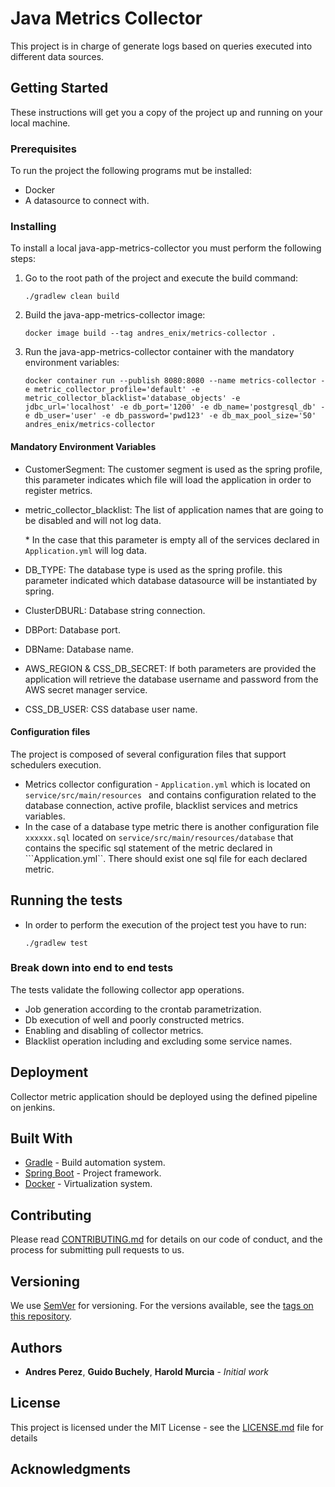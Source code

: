 # Java Metrics Collector

This project is in charge of generate logs based on queries executed into different data sources. 

## Getting Started

These instructions will get you a copy of the project up and running on your local machine.

### Prerequisites

To run the project the following programs mut be installed:

* Docker
* A datasource to connect with.

### Installing


To install a local java-app-metrics-collector you must perform the following steps:

1. Go to the root path of the project and execute the build command:
    ```
    ./gradlew clean build
    ```
2. Build the java-app-metrics-collector image:
    ```
    docker image build --tag andres_enix/metrics-collector .
    ```

3. Run the java-app-metrics-collector container with the mandatory environment variables:
    ```
    docker container run --publish 8080:8080 --name metrics-collector -e metric_collector_profile='default' -e metric_collector_blacklist='database_objects' -e jdbc_url='localhost' -e db_port='1200' -e db_name='postgresql_db' -e db_user='user' -e db_password='pwd123' -e db_max_pool_size='50' andres_enix/metrics-collector
    ```

#### Mandatory Environment Variables

* CustomerSegment: The customer segment is used as the spring profile, this parameter indicates which file will load the application in order to register metrics.  
* metric_collector_blacklist: The list of application names that are going to be disabled and will not log data. 

    \* In the case that this parameter is empty all of the services declared in ```Application.yml``` will log data.
* DB_TYPE: The database type is used as the spring profile. this parameter indicated which database datasource will be instantiated by spring.
* ClusterDBURL: Database string connection.
* DBPort: Database port.
* DBName: Database name.
* AWS_REGION & CSS_DB_SECRET: If both parameters are provided the application will retrieve the database username and password from the AWS secret manager service.
* CSS_DB_USER: CSS database user name.

#### Configuration files

The project is composed of several configuration files that support schedulers execution.

* Metrics collector configuration - ```Application.yml``` which is located on  ```service/src/main/resources ``` and contains configuration related to the database connection, active profile, blacklist services and metrics variables. 
* In the case of a database type metric there is another configuration file ```xxxxxx.sql``` located on ```service/src/main/resources/database``` that contains the specific sql statement of the metric declared in ```Application.yml``. There should exist one sql file for each declared metric.
  
## Running the tests

* In order to perform the execution of the project test you have to run:
    ```
    ./gradlew test 
    ```
    
### Break down into end to end tests

The tests validate the following collector app operations.

* Job generation according to the crontab parametrization.
* Db execution of well and poorly constructed metrics.
* Enabling and disabling of collector metrics.
* Blacklist operation including and excluding some service names.


## Deployment

Collector metric application should be deployed using the defined pipeline on jenkins.

## Built With

* [Gradle](https://gradle.org/) - Build automation system.
* [Spring Boot](https://spring.io/projects/spring-boot) - Project framework.
* [Docker](https://www.docker.com/) - Virtualization system.

## Contributing

Please read [CONTRIBUTING.md](https://gist.github.com/PurpleBooth/b24679402957c63ec426) for details on our code of conduct, and the process for submitting pull requests to us.

## Versioning

We use [SemVer](http://semver.org/) for versioning. For the versions available, see the [tags on this repository](https://github.com/your/project/tags). 

## Authors

* **Andres Perez**, **Guido Buchely**, **Harold Murcia** - *Initial work*

## License

This project is licensed under the MIT License - see the [LICENSE.md](LICENSE.md) file for details

## Acknowledgments

